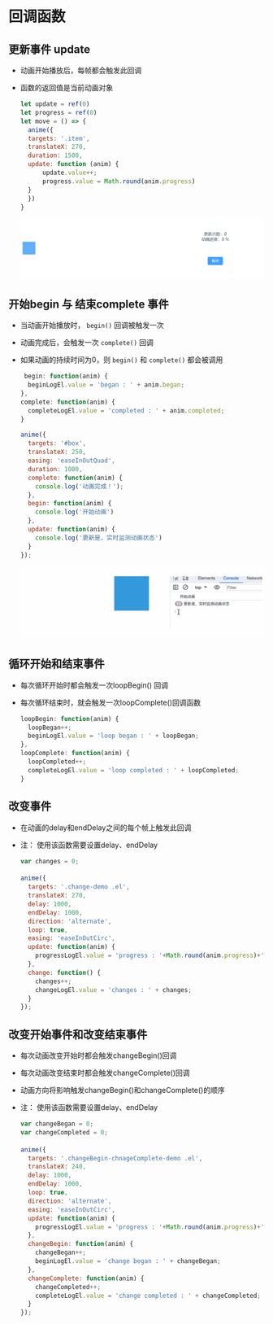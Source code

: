 # 回调函数

## 更新事件 update

+ 动画开始播放后，每帧都会触发此回调
+ 函数的返回值是当前动画对象

  ```js
  let update = ref(0)
  let progress = ref(0)
  let move = () => {
    anime({
    targets: '.item',
    translateX: 270,
    duration: 1500,
    update: function (anim) {
        update.value++;
        progress.value = Math.round(anim.progress)
    }
    })
  }
  ```

  ![alt text](images/更新事件.gif)

## 开始begin 与 结束complete 事件

+ 当动画开始播放时， `begin()` 回调被触发一次
+ 动画完成后，会触发一次 `complete()` 回调
+ 如果动画的持续时间为0，则 `begin()` 和 `complete()` 都会被调用

  ```js
   begin: function(anim) {
    beginLogEl.value = 'began : ' + anim.began;
  },
  complete: function(anim) {
    completeLogEl.value = 'completed : ' + anim.completed;
  }
  ```

  ```js
  anime({
    targets: '#box',
    translateX: 250,
    easing: 'easeInOutQuad',
    duration: 1000,
    complete: function(anim) {
      console.log('动画完成！');
    },
    begin: function(anim) {
      console.log('开始动画')
    },
    update: function(anim) {
      console.log('更新是，实时监测动画状态')
    }
  });
  ```

  ![alt text](../4.方法之动画控制/images/开始与结束.gif)

## 循环开始和结束事件

+ 每次循环开始时都会触发一次loopBegin() 回调
+ 每次循环结束时，就会触发一次loopComplete()回调函数

  ```js
  loopBegin: function(anim) {
    loopBegan++;
    beginLogEl.value = 'loop began : ' + loopBegan;
  },
  loopComplete: function(anim) {
    loopCompleted++;
    completeLogEl.value = 'loop completed : ' + loopCompleted;
  }
  ```

## 改变事件

+ 在动画的delay和endDelay之间的每个帧上触发此回调
+ 注： 使用该函数需要设置delay、endDelay

  ```js
  var changes = 0;

  anime({
    targets: '.change-demo .el',
    translateX: 270,
    delay: 1000,
    endDelay: 1000,
    direction: 'alternate',
    loop: true,
    easing: 'easeInOutCirc',
    update: function(anim) {
      progressLogEl.value = 'progress : '+Math.round(anim.progress)+'%';
    },
    change: function() {
      changes++;
      changeLogEl.value = 'changes : ' + changes;
    }
  });
  ```

## 改变开始事件和改变结束事件

+ 每次动画改变开始时都会触发changeBegin()回调
+ 每次动画改变结束时都会触发changeComplete()回调
+ 动画方向将影响触发changeBegin()和changeComplete()的顺序

+ 注： 使用该函数需要设置delay、endDelay

  ```js
  var changeBegan = 0;
  var changeCompleted = 0;

  anime({
    targets: '.changeBegin-chnageComplete-demo .el',
    translateX: 240,
    delay: 1000,
    endDelay: 1000,
    loop: true,
    direction: 'alternate',
    easing: 'easeInOutCirc',
    update: function(anim) {
      progressLogEl.value = 'progress : '+Math.round(anim.progress)+'%';
    },
    changeBegin: function(anim) {
      changeBegan++;
      beginLogEl.value = 'change began : ' + changeBegan;
    },
    changeComplete: function(anim) {
      changeCompleted++;
      completeLogEl.value = 'change completed : ' + changeCompleted;
    }
  });
  ```
